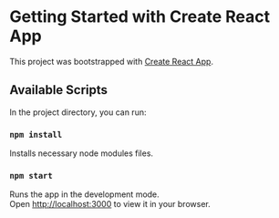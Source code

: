 # Getting Started with Create React App

This project was bootstrapped with [Create React App](https://github.com/facebook/create-react-app).

## Available Scripts

In the project directory, you can run:

### `npm install`
Installs necessary node modules files.

### `npm start`

Runs the app in the development mode.\
Open [http://localhost:3000](http://localhost:3000) to view it in your browser.
